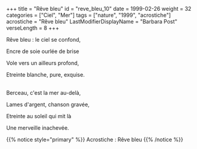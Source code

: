 +++
title = "Rêve bleu"
id = "reve_bleu_10"
date = 1999-02-26
weight = 32
categories = ["Ciel", "Mer"]
tags = ["nature", "1999", "acrostiche"]
acrostiche = "Rêve bleu"
LastModifierDisplayName = "Barbara Post"
verseLength = 8
+++

Rêve bleu : le ciel se confond,

Encre de soie ourlée de brise

Vole vers un ailleurs profond,

Etreinte blanche, pure, exquise.

 \
Berceau, c'est la mer au-delà,

Lames d'argent, chanson gravée,

Etreinte au soleil qui mit là

Une merveille inachevée.

{{% notice style="primary" %}}
Acrostiche : Rêve bleu
{{% /notice %}}
